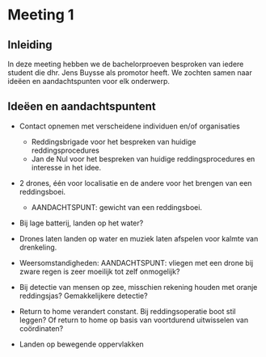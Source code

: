 # Meeting 1

## Inleiding

In deze meeting hebben we de bachelorproeven besproken van iedere student die dhr. Jens Buysse als promotor heeft. We zochten samen naar ideëen en aandachtspunten voor elk onderwerp.

## Ideëen en aandachtspuntent

* Contact opnemen met verscheidene individuen en/of organisaties

  * Reddingsbrigade voor het bespreken van huidige reddingsprocedures
  * Jan de Nul voor het bespreken van huidige reddingsprocedures en interesse in het idee.

* 2 drones, één voor localisatie en de andere voor het brengen van een reddingsboei.

  * AANDACHTSPUNT: gewicht van een reddingsboei.

* Bij lage batterij, landen op het water?

* Drones laten landen op water en muziek laten afspelen voor kalmte van drenkeling.

* Weersomstandigheden: AANDACHTSPUNT: vliegen met een drone bij zware regen is zeer moeilijk tot zelf onmogelijk?

* Bij detectie van mensen op zee, misschien rekening houden met oranje reddingsjas? Gemakkelijkere detectie?

* Return to home verandert constant. Bij reddingsoperatie boot stil leggen? Of return to home op basis van voortdurend uitwisselen van coördinaten?

* Landen op bewegende oppervlakken
